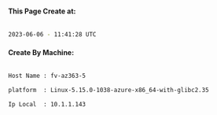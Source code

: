 
   
#### This Page Create at:

```bash

2023-06-06 - 11:41:28 UTC

```

#### Create By Machine:

```bash

Host Name : fv-az363-5

platform  : Linux-5.15.0-1038-azure-x86_64-with-glibc2.35

Ip Local  : 10.1.1.143

```

